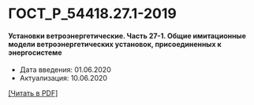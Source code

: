 # ГОСТ_Р_54418.27.1-2019

#### Установки ветроэнергетические. Часть 27-1. Общие имитационные модели ветроэнергетических установок, присоединенных к энергосистеме

- Дата введения: 01.06.2020
- Актуализация: 10.06.2020

<a onclick="openFileCallback('https://standartgost.ru/g/ГОСТ_Р_54418.27.1-2019.pdf', 'ГОСТ_Р_54418.27.1-2019.pdf');" href="#">[Читать в PDF]</a>